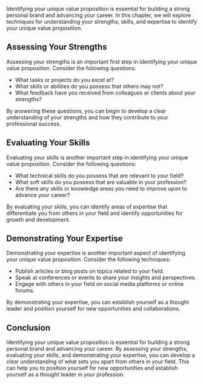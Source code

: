 
Identifying your unique value proposition is essential for building a strong personal brand and advancing your career. In this chapter, we will explore techniques for understanding your strengths, skills, and expertise to identify your unique value proposition.

Assessing Your Strengths
------------------------

Assessing your strengths is an important first step in identifying your unique value proposition. Consider the following questions:

* What tasks or projects do you excel at?
* What skills or abilities do you possess that others may not?
* What feedback have you received from colleagues or clients about your strengths?

By answering these questions, you can begin to develop a clear understanding of your strengths and how they contribute to your professional success.

Evaluating Your Skills
----------------------

Evaluating your skills is another important step in identifying your unique value proposition. Consider the following questions:

* What technical skills do you possess that are relevant to your field?
* What soft skills do you possess that are valuable in your profession?
* Are there any skills or knowledge areas you need to improve upon to advance your career?

By evaluating your skills, you can identify areas of expertise that differentiate you from others in your field and identify opportunities for growth and development.

Demonstrating Your Expertise
----------------------------

Demonstrating your expertise is another important aspect of identifying your unique value proposition. Consider the following techniques:

* Publish articles or blog posts on topics related to your field.
* Speak at conferences or events to share your insights and perspectives.
* Engage with others in your field on social media platforms or online forums.

By demonstrating your expertise, you can establish yourself as a thought leader and position yourself for new opportunities and collaborations.

Conclusion
----------

Identifying your unique value proposition is essential for building a strong personal brand and advancing your career. By assessing your strengths, evaluating your skills, and demonstrating your expertise, you can develop a clear understanding of what sets you apart from others in your field. This can help you to position yourself for new opportunities and establish yourself as a thought leader in your profession.
